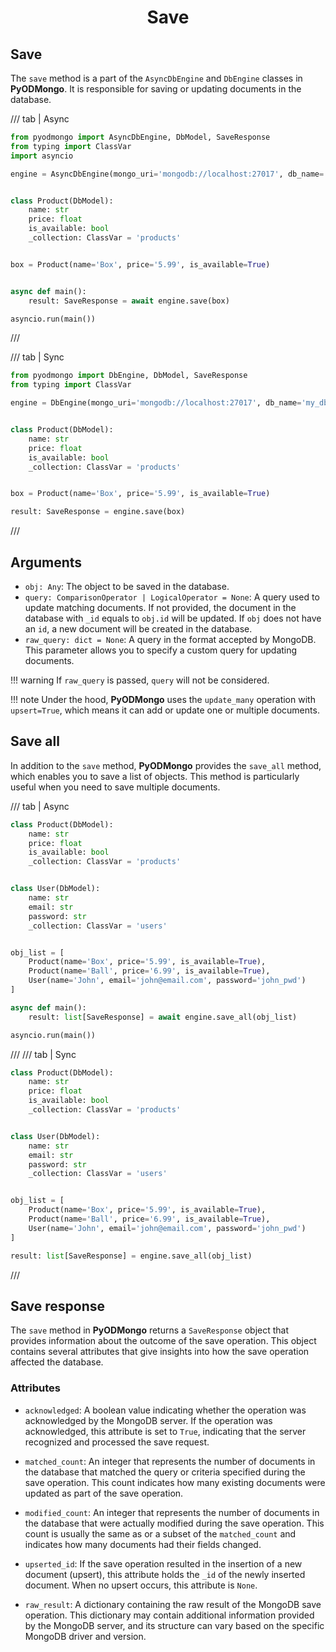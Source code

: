 # <center>Save</center>

## Save

The `save` method is a part of the `AsyncDbEngine` and `DbEngine` classes in **PyODMongo**. It is responsible for saving or updating documents in the database.

/// tab | Async
```python hl_lines="19"
from pyodmongo import AsyncDbEngine, DbModel, SaveResponse
from typing import ClassVar
import asyncio

engine = AsyncDbEngine(mongo_uri='mongodb://localhost:27017', db_name='my_db')


class Product(DbModel):
    name: str
    price: float
    is_available: bool
    _collection: ClassVar = 'products'


box = Product(name='Box', price='5.99', is_available=True)


async def main():
    result: SaveResponse = await engine.save(box)

asyncio.run(main())
```
///

/// tab | Sync
```python hl_lines="16"
from pyodmongo import DbEngine, DbModel, SaveResponse
from typing import ClassVar

engine = DbEngine(mongo_uri='mongodb://localhost:27017', db_name='my_db')


class Product(DbModel):
    name: str
    price: float
    is_available: bool
    _collection: ClassVar = 'products'


box = Product(name='Box', price='5.99', is_available=True)

result: SaveResponse = engine.save(box)
```
///

## Arguments

- `obj: Any`: The object to be saved in the database.
- `query: ComparisonOperator | LogicalOperator = None`: A query used to update matching documents. If not provided, the document in the database with `_id` equals to `obj.id` will be updated. If `obj` does not have an `id`, a new document will be created in the database.
- `raw_query: dict = None`: A query in the format accepted by MongoDB. This parameter allows you to specify a custom query for updating documents.

!!! warning
    If `raw_query` is passed, `query` will not be considered.

!!! note
    Under the hood, **PyODMongo** uses the `update_many` operation with `upsert=True`, which means it can add or update one or multiple documents.


## Save all

In addition to the `save` method, **PyODMongo** provides the `save_all` method, which enables you to save a list of objects. This method is particularly useful when you need to save multiple documents.

/// tab | Async
```python hl_lines="22"
class Product(DbModel):
    name: str
    price: float
    is_available: bool
    _collection: ClassVar = 'products'


class User(DbModel):
    name: str
    email: str
    password: str
    _collection: ClassVar = 'users'


obj_list = [
    Product(name='Box', price='5.99', is_available=True),
    Product(name='Ball', price='6.99', is_available=True),
    User(name='John', email='john@email.com', password='john_pwd')
]

async def main():
    result: list[SaveResponse] = await engine.save_all(obj_list)

asyncio.run(main())
```
///
/// tab | Sync
```python hl_lines="21"
class Product(DbModel):
    name: str
    price: float
    is_available: bool
    _collection: ClassVar = 'products'


class User(DbModel):
    name: str
    email: str
    password: str
    _collection: ClassVar = 'users'


obj_list = [
    Product(name='Box', price='5.99', is_available=True),
    Product(name='Ball', price='6.99', is_available=True),
    User(name='John', email='john@email.com', password='john_pwd')
]

result: list[SaveResponse] = engine.save_all(obj_list)
```
///

## Save response

The `save` method in **PyODMongo** returns a `SaveResponse` object that provides information about the outcome of the save operation. This object contains several attributes that give insights into how the save operation affected the database.

### Attributes

- `acknowledged`: A boolean value indicating whether the operation was acknowledged by the MongoDB server. If the operation was acknowledged, this attribute is set to `True`, indicating that the server recognized and processed the save request.

- `matched_count`: An integer that represents the number of documents in the database that matched the query or criteria specified during the save operation. This count indicates how many existing documents were updated as part of the save operation.

- `modified_count`: An integer that represents the number of documents in the database that were actually modified during the save operation. This count is usually the same as or a subset of the `matched_count` and indicates how many documents had their fields changed.

- `upserted_id`: If the save operation resulted in the insertion of a new document (upsert), this attribute holds the `_id` of the newly inserted document. When no upsert occurs, this attribute is `None`.

- `raw_result`: A dictionary containing the raw result of the MongoDB save operation. This dictionary may contain additional information provided by the MongoDB server, and its structure can vary based on the specific MongoDB driver and version.